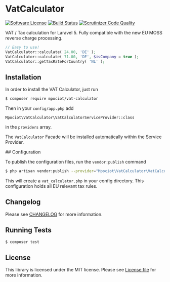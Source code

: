 VatCalculator
================

[![Software License](https://img.shields.io/badge/license-MIT-brightgreen.svg?style=flat-square)](LICENSE.md)
[![Build Status](https://travis-ci.org/mpociot/vat-calculator.svg)](https://travis-ci.org/mpociot/vat-calculator)
[![Scrutinizer Code Quality](https://scrutinizer-ci.com/g/mpociot/vat-calculator/badges/quality-score.png?b=master)](https://scrutinizer-ci.com/g/mpociot/vat-calculator/?branch=master)

VAT / Tax calculation for Laravel 5. Fully compatible with the new EU MOSS reverse charge processing.

```php
// Easy to use!
VatCalculator::calculate( 24.00, 'DE' );
VatCalculator::calculate( 71.00, 'DE', $isCompany = true );
VatCalculator::getTaxRateForCountry( 'NL' );
```

## Installation

In order to install the VAT Calculator, just run

```bash
$ composer require mpociot/vat-calculator
```

Then in your `config/app.php` add 

    Mpociot\VatCalculator\VatCalculatorServiceProvider::class
    
in the `providers` array.
    
The `VatCalculator` Facade will be installed automatically within the Service Provider.

<a name="configuration"/>
## Configuration

To publish the configuration files, run the `vendor:publish` command

```bash
$ php artisan vendor:publish --provider="Mpociot\VatCalculator\VatCalculatorServiceProvider"
```

This will create a `vat_calculator.php` in your config directory.
This configuration holds all EU relevant tax rules.

## Changelog
Please see [CHANGELOG](CHANGELOG.md) for more information.

## Running Tests
``` bash
$ composer test
```

## License
This library is licensed under the MIT license. Please see [License file](LICENSE.md) for more information.
